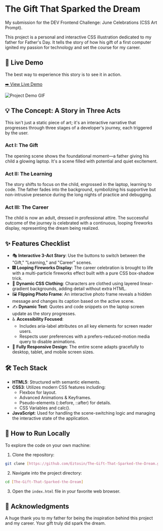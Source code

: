 # The Gift That Sparked the Dream

My submission for the DEV Frontend Challenge: June Celebrations (CSS Art Prompt).

This project is a personal and interactive CSS illustration dedicated to my father for Father's Day. It tells the story of how his gift of a first computer ignited my passion for technology and set the course for my career.

## 🚀 Live Demo

The best way to experience this story is to see it in action.

[➡️ View Live Demo]([https://eztosin.github.io/The-Gift-That-Sparked-the-Dream])

![Project Demo GIF](The-Gift-gif.gif)


## 💡 The Concept: A Story in Three Acts

This isn't just a static piece of art; it's an interactive narrative that progresses through three stages of a developer's journey, each triggered by the user.

### Act I: The Gift

The opening scene shows the foundational moment—a father giving his child a glowing laptop. It's a scene filled with potential and quiet excitement.

### Act II: The Learning

The story shifts to focus on the child, engrossed in the laptop, learning to code. The father fades into the background, symbolizing his supportive but non-intrusive presence during the long nights of practice and debugging.

### Act III: The Career

The child is now an adult, dressed in professional attire. The successful outcome of the journey is celebrated with a continuous, looping fireworks display, representing the dream being realized.

## ✨ Features Checklist

- 🎭 **Interactive 3-Act Story**: Use the buttons to switch between the "Gift," "Learning," and "Career" scenes.
- 🎆 **Looping Fireworks Display**: The career celebration is brought to life with a multi-particle fireworks effect built with a pure CSS box-shadow trick.
- 🧥 **Dynamic CSS Clothing**: Characters are clothed using layered linear-gradient backgrounds, adding detail without extra HTML.
- 🖼️ **Flipping Photo Frame**: An interactive photo frame reveals a hidden message and changes its caption based on the active scene.
- ✍️ **Dynamic Text**: Quotes and code snippets on the laptop screen update as the story progresses.
- ♿ **Accessibility Focused**:
  - Includes aria-label attributes on all key elements for screen reader users.
  - Respects user preferences with a prefers-reduced-motion media query to disable animations.
- 📱 **Fully Responsive Design**: The entire scene adapts gracefully to desktop, tablet, and mobile screen sizes.

## 🛠️ Tech Stack

- **HTML5**: Structured with semantic elements.
- **CSS3**: Utilizes modern CSS features including:
  - Flexbox for layout.
  - Advanced Animations & Keyframes.
  - Pseudo-elements (::before, ::after) for details.
  - CSS Variables and calc().
- **JavaScript**: Used for handling the scene-switching logic and managing the interactive state of the application.

## 📂 How to Run Locally

To explore the code on your own machine:

1. Clone the repository:

```bash
git clone [https://github.com/Eztosin/The-Gift-That-Sparked-the-Dream.git]
```

2. Navigate into the project directory:

```bash
cd [The-Gift-That-Sparked-the-Dream]
```

3. Open the `index.html` file in your favorite web browser.

## 🙏 Acknowledgments

A huge thank you to my father for being the inspiration behind this project and my career. Your gift truly did spark the dream.
